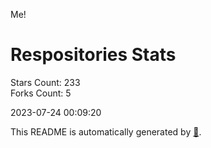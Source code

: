 Me!

# Respositories Stats
Stars Count: 233  
Forks Count: 5

2023-07-24 00:09:20  

This README is automatically generated by [🐰](https://github.com/rnitta/rnitta).
